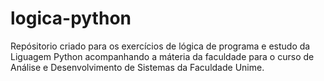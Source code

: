 # logica-python
 Repósitorio criado para os exercícios de lógica de programa e estudo da Liguagem Python acompanhando a máteria da faculdade para o curso de Análise e Desenvolvimento de Sistemas da Faculdade Unime.
